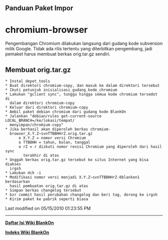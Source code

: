 ## Panduan Paket Impor
# chromium-browser
Pengembangan Chromium dilakukan langsung dari gudang kode subversion milik
Google. Tidak ada rilis tertentu yang diterbitkan pengembang, jadi pemaket
harus membuat berkas orig.tar.gz sendiri.
## Membuat orig.tar.gz
    * Instal depot_tools
    * Buat direktori chromium-copy, dan masuk ke dalam direktori tersebut
    * Ikuti petunjuk ​inisialisasi_gudang_kode_chromium
    * Lakukan "gclient sync", tunggu hingga semua kode chromium tersedot di
      dalam direktori chromium-copy
    * Keluar dari direktori chromium-copy
    * Ambil paket debian chromium dari gudang kode BlankOn
    * Jalankan "debian/rules get-current-source LOCAL_BRANCH=/ke/lokasi/tempat/
      menyimpan/chromium-copy"
    * Jika berhasil akan diperoleh berkas chromium-
      browser_X.Y.Z~svnTTBBHHrZ.orig.tar.gz
          o X.Y.Z = nomor versi Chromium
          o TTBBHH = tahun, bulan, tanggal
          o rZ = r diikuti nomor revisi Chromium yang diperoleh dari hasil sync
            terakhir di atas
    * Unggah berkas orig.tar.gz tersebut ke situs Internet yang bisa diakses
      irgsh
    * Lakukan dch -i
    * Modifikasi nomor versi menjadi X.Y.Z~svnTTBBHHrZ-0blankon1 berdasarkan
      hasil pembuatan orig.tar.gz di atas
    * Simpan berkas changelog tersebut
    * bzr commit hasil perubahan changelog dan beri tag, dorong ke irgsh
    * Kirim paket ke pabrik seperti biasa
Last modified on 05/15/2010 01:23:55 PM

 
---
[**Daftar Isi Wiki BlankOn**](/DaftarIsi/README.md)
 
[**Indeks Wiki BlankOn**](/Indeks.md)
